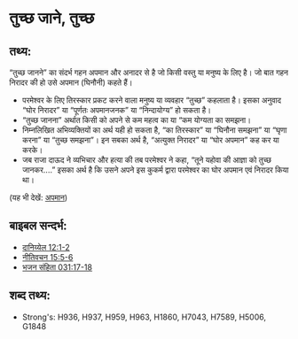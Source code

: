 # तुच्छ जाने, तुच्छ  #

## तथ्य: ##

“तुच्छ जानने” का संदर्भ गहन अपमान और अनादर से है जो किसी वस्तु या मनुष्य के लिए है। जो बात गहन निरादर की हो उसे अपमान (घिनौनी) कहते हैं।

* परमेश्वर के लिए तिरस्कार प्रकट करने वाला मनुष्य या व्यवहार “तुच्छ” कहलाता है। इसका अनुवाद “घोर निरादर” या “पूर्णतः अपमानजनक” या “निन्दायोग्य” हो सकता है।
* “तुच्छ जानना” अर्थात किसी को अपने से कम महत्व का या “कम योग्यता का समझना।
* निम्नलिखित अभिव्यक्तियों का अर्थ यही हो सकता है, “का तिरस्कार” या “घिनौना समझना” या “घृणा करना” या “तुच्छ समझना”। इन सबका अर्थ है, “अत्युक्त निरादर” या “घोर अपमान” कह कर या करके।
* जब राजा दाऊद ने व्यभिचार और हत्या की तब परमेश्वर ने कहा, “तूने यहोवा की आज्ञा को तुच्छ जानकर....” इसका अर्थ है कि उसने अपने इस कुकर्म द्वारा परमेश्वर का घोर अपमान एवं निरादर किया था।

(यह भी देखें: [अपमान](../other/dishonor.md))

## बाइबल सन्दर्भ: ##

* [दानिय्येल 12:1-2](rc://en/tn/help/dan/12/01)
* [नीतिवचन 15:5-6](rc://en/tn/help/pro/15/05)
* [भजन संहिता 031:17-18](rc://en/tn/help/psa/031/017)

## शब्द तथ्य: ##

* Strong's: H936, H937, H959, H963, H1860, H7043, H7589, H5006, G1848
